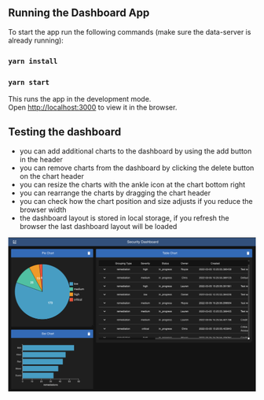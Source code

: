 ## Running the Dashboard App

To start the app run the following commands (make sure the data-server is already running):

### `yarn install`
### `yarn start`

This runs the app in the development mode.\
Open [http://localhost:3000](http://localhost:3000) to view it in the browser.

## Testing the dashboard
- you can add additional charts to the dashboard by using the add button in the header
- you can remove charts from the dashboard by clicking the delete button on the chart header
- you can resize the charts with the ankle icon at the chart bottom right
- you can rearrange the charts by dragging the chart header
- you can check how the chart position and size adjusts if you reduce the browser width
- the dashboard layout is stored in local storage, if you refresh the browser the last dashboard layout will be loaded

![Screenshot of the dashboard](https://github.com/hjerger/dashboard/blob/main/Screenshot.png)
